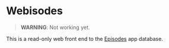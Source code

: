 
Webisodes
=========

> **WARNING**: Not working yet.

This is a read-only web front end to the [Episodes](https://github.com/jamienicol/episodes) app database.
